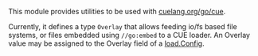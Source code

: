 This module provides utilities to be used with [cuelang.org/go/cue].

Currently, it defines a type `Overlay` that allows feeding io/fs based file
systems, or files embedded using `//go:embed` to a CUE loader.
An Overlay value may be assigned to the Overlay field of a [load.Config].

[cuelang.org/go/cue]: https://pkg.go.dev/cuelang.org/go/cue
[load.Config]: https://pkg.go.dev/cuelang.org/go@v0.4.3/cue/load#Config

